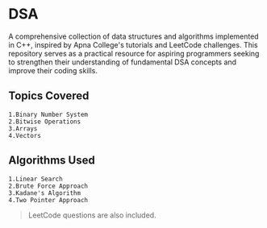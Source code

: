 # DSA

A comprehensive collection of data structures and algorithms implemented in C++, inspired by Apna College's tutorials and LeetCode challenges. This repository serves as a practical resource for aspiring programmers seeking to strengthen their understanding of fundamental DSA concepts and improve their coding skills.

## Topics Covered

    1.Binary Number System
    2.Bitwise Operations
    3.Arrays
    4.Vectors

## Algorithms Used

    1.Linear Search
    2.Brute Force Approach
    3.Kadane's Algorithm
    4.Two Pointer Approach

> LeetCode questions are also included.
